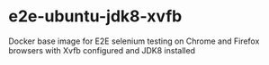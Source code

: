 # e2e-ubuntu-jdk8-xvfb
Docker base image for E2E selenium testing on Chrome and Firefox browsers with Xvfb configured and JDK8 installed 
